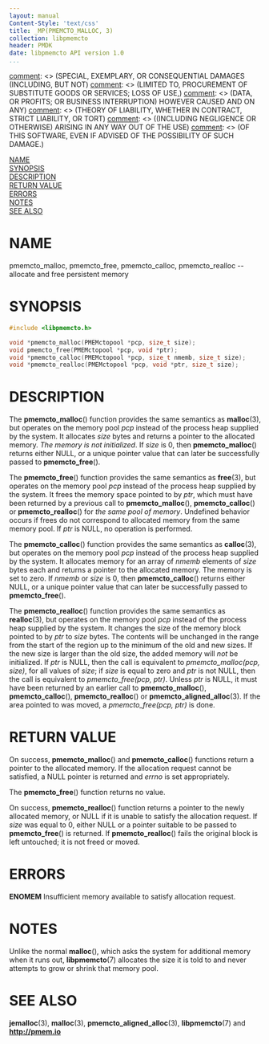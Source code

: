 ```yaml
---
layout: manual
Content-Style: 'text/css'
title: _MP(PMEMCTO_MALLOC, 3)
collection: libpmemcto
header: PMDK
date: libpmemcto API version 1.0
...
```


[comment]: <> (Copyright 2017, Intel Corporation)

[comment]: <> (Redistribution and use in source and binary forms, with or without)
[comment]: <> (modification, are permitted provided that the following conditions)
[comment]: <> (are met:)
[comment]: <> (    * Redistributions of source code must retain the above copyright)
[comment]: <> (      notice, this list of conditions and the following disclaimer.)
[comment]: <> (    * Redistributions in binary form must reproduce the above copyright)
[comment]: <> (      notice, this list of conditions and the following disclaimer in)
[comment]: <> (      the documentation and/or other materials provided with the)
[comment]: <> (      distribution.)
[comment]: <> (    * Neither the name of the copyright holder nor the names of its)
[comment]: <> (      contributors may be used to endorse or promote products derived)
[comment]: <> (      from this software without specific prior written permission.)

[comment]: <> (THIS SOFTWARE IS PROVIDED BY THE COPYRIGHT HOLDERS AND CONTRIBUTORS)
[comment]: <> ("AS IS" AND ANY EXPRESS OR IMPLIED WARRANTIES, INCLUDING, BUT NOT)
[comment]: <> (LIMITED TO, THE IMPLIED WARRANTIES OF MERCHANTABILITY AND FITNESS FOR)
[comment]: <> (A PARTICULAR PURPOSE ARE DISCLAIMED. IN NO EVENT SHALL THE COPYRIGHT)
[comment]: <> (OWNER OR CONTRIBUTORS BE LIABLE FOR ANY DIRECT, INDIRECT, INCIDENTAL,)
[comment]: <> (SPECIAL, EXEMPLARY, OR CONSEQUENTIAL DAMAGES (INCLUDING, BUT NOT)
[comment]: <> (LIMITED TO, PROCUREMENT OF SUBSTITUTE GOODS OR SERVICES; LOSS OF USE,)
[comment]: <> (DATA, OR PROFITS; OR BUSINESS INTERRUPTION) HOWEVER CAUSED AND ON ANY)
[comment]: <> (THEORY OF LIABILITY, WHETHER IN CONTRACT, STRICT LIABILITY, OR TORT)
[comment]: <> ((INCLUDING NEGLIGENCE OR OTHERWISE) ARISING IN ANY WAY OUT OF THE USE)
[comment]: <> (OF THIS SOFTWARE, EVEN IF ADVISED OF THE POSSIBILITY OF SUCH DAMAGE.)

[comment]: <> (pmemcto_malloc.3 -- man page for libpmemcto)

[NAME](#name)<br />
[SYNOPSIS](#synopsis)<br />
[DESCRIPTION](#description)<br />
[RETURN VALUE](#return-value)<br />
[ERRORS](#errors)<br />
[NOTES](#notes)<br />
[SEE ALSO](#see-also)<br />


# NAME #

pmemcto_malloc, pmemcto_free, pmemcto_calloc, pmemcto_realloc
-- allocate and free persistent memory


# SYNOPSIS #

```c
#include <libpmemcto.h>

void *pmemcto_malloc(PMEMctopool *pcp, size_t size);
void pmemcto_free(PMEMctopool *pcp, void *ptr);
void *pmemcto_calloc(PMEMctopool *pcp, size_t nmemb, size_t size);
void *pmemcto_realloc(PMEMctopool *pcp, void *ptr, size_t size);
```


# DESCRIPTION #

The **pmemcto_malloc**() function provides the same semantics
as **malloc**(3), but operates on the memory pool *pcp* instead of
the process heap supplied by the system.  It allocates *size* bytes and
returns a pointer to the allocated memory.  *The memory is not initialized*.
If *size* is 0, then **pmemcto_malloc**() returns either NULL, or a unique
pointer value that can later be successfully passed to **pmemcto_free**().

The **pmemcto_free**() function provides the same semantics as **free**(3),
but operates on the memory pool *pcp* instead of the process heap supplied
by the system.  It frees the memory space pointed to by *ptr*, which must
have been returned by a previous call to **pmemcto_malloc**(),
**pmemcto_calloc**() or **pmemcto_realloc**() for *the same pool of memory*.
Undefined behavior occurs if frees do not correspond to allocated memory
from the same memory pool.  If *ptr* is NULL, no operation is performed.

The **pmemcto_calloc**() function provides the same semantics
as **calloc**(3), but operates on the memory pool *pcp* instead of
the process heap supplied by the system.  It allocates memory for an array
of *nmemb* elements of *size* bytes each and returns a pointer to the
allocated memory.  The memory is set to zero.  If *nmemb* or *size* is 0,
then **pmemcto_calloc**() returns either NULL, or a unique pointer value
that can later be successfully passed to **pmemcto_free**().

The **pmemcto_realloc**() function provides the same semantics
as **realloc**(3), but operates on the memory pool *pcp* instead of
the process heap supplied by the system.  It changes the size of
the memory block pointed to by *ptr* to *size* bytes.  The contents will be
unchanged in the range from the start of the region up to the minimum
of the old and new sizes.  If the new size is larger than the old size,
the added memory will *not* be initialized.  If *ptr* is NULL,
then the call is equivalent to *pmemcto_malloc(pcp, size)*, for all values
of *size*; if *size* is equal to zero and *ptr* is not NULL, then the call
is equivalent to *pmemcto_free(pcp, ptr)*.  Unless *ptr* is NULL,
it must have been returned by an earlier call to **pmemcto_malloc**(),
**pmemcto_calloc**(), **pmemcto_realloc**() or **pmemcto_aligned_alloc**(3).
If the area pointed to was moved, a *pmemcto_free(pcp, ptr)* is done.


# RETURN VALUE #

On success, **pmemcto_malloc**() and **pmemcto_calloc**() functions return
a pointer to the allocated memory.  If the allocation request cannot be
satisfied, a NULL pointer is returned and *errno* is set appropriately.

The **pmemcto_free**() function returns no value.

On success, **pmemcto_realloc**() function returns a pointer to the newly
allocated memory, or NULL if it is unable to satisfy the allocation request.
If *size* was equal to 0, either NULL or a pointer suitable to be passed
to **pmemcto_free**() is returned.  If **pmemcto_realloc**() fails
the original block is left untouched; it is not freed or moved.


# ERRORS #

**ENOMEM** Insufficient memory available to satisfy allocation request.


# NOTES #

Unlike the normal **malloc**(), which asks the system for additional
memory when it runs out, **libpmemcto**(7) allocates the size it is told
to and never attempts to grow or shrink that memory pool.


# SEE ALSO #

**jemalloc**(3), **malloc**(3),
**pmemcto_aligned_alloc**(3),
**libpmemcto**(7)
and **<http://pmem.io>**

